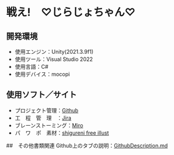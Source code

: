 # 戦え!　♡じらじょちゃん♡

## 開発環境
- 使用エンジン：Unity(2021.3.9f1)
- 使用ツール：Visual Studio 2022
- 使用言語：C#
- 使用デバイス：mocopi

## 使用ソフト／サイト
- プロジェクト管理：[Github](https://github.com/Fumirin16/Demo_Project2023)
- 工　程　管　理　：[Jira](https://2023gameproject.atlassian.net/jira/core/projects/LF2023/board)
- ブレーンストーミング：[Miro](https://miro.com/welcome/akkyNHdBNmY0NTh6ZkFWNlNnaG5PNUFhdmVmWGpIYVBmSENtdjllejJwNEtIU01EdFJYZjRaZERIZUxEeUpkRHwzNDU4NzY0NTUyNTg3OTk3ODQyfDQ=?share_link_id=451893092991)
- パ　ワ　ポ　素材：[shigureni free illust](https://www.shigureni.com/)

##　その他書類関連
Github上のタブの説明：[GithubDescription.md](https://github.com/Fumirin16/Demo_Project2023/blob/1e246eee636a2873f2dfbbe354bd604138cf4883/GithubDescription.md)





